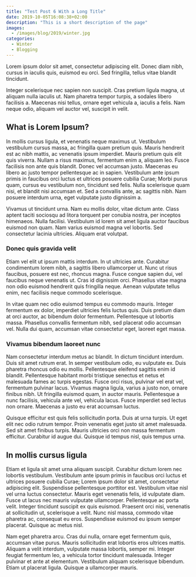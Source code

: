 ```yaml
---
title: "Test Post 6 With a Long Title"
date: 2019-10-05T16:08:38+02:00
description: "This is a short description of the page"
images:
  - /images/blog/2019/winter.jpg
categories:
  - Winter
  - Blogging
---
```


Lorem ipsum dolor sit amet, consectetur adipiscing elit. Donec diam nibh, cursus in iaculis quis, euismod eu orci. Sed fringilla, tellus vitae blandit tincidunt.

Integer scelerisque nec sapien non suscipit. Cras pretium ligula magna, ut aliquam nulla iaculis ut. Nam pharetra tempor turpis, a sodales libero facilisis a. Maecenas nisi tellus, ornare eget vehicula a, iaculis a felis. Nam neque odio, aliquam vel auctor vel, suscipit in velit.


## What is Lorem Ipsum?
In mollis cursus ligula, et venenatis neque maximus ut. Vestibulum vestibulum cursus massa, ac fringilla quam pretium quis. Mauris hendrerit est ac nibh mattis, ac venenatis ipsum imperdiet. Mauris pretium quis elit quis viverra. Nullam a risus maximus, fermentum enim a, aliquam leo. Fusce facilisis non ante quis blandit. Donec vel accumsan justo. Maecenas eu libero ac justo tempor pellentesque ac in sapien. Vestibulum ante ipsum primis in faucibus orci luctus et ultrices posuere cubilia Curae; Morbi purus quam, cursus eu vestibulum non, tincidunt sed felis. Nulla scelerisque quam nisi, et blandit nisi accumsan et. Sed a convallis ante, ac sagittis nibh. Nam posuere interdum urna, eget vulputate justo dignissim a.

Vivamus ut tincidunt urna. Nam eu mollis dolor, vitae dictum ante. Class aptent taciti sociosqu ad litora torquent per conubia nostra, per inceptos himenaeos. Nulla facilisi. Vestibulum id lorem sit amet ligula auctor faucibus euismod non quam. Nam varius euismod magna vel lobortis. Sed consectetur lacinia ultricies. Aliquam erat volutpat. 

### Donec quis gravida velit
Etiam vel elit ut ipsum mattis interdum. In ut ultricies ante. Curabitur condimentum lorem nibh, a sagittis libero ullamcorper ut. Nunc ut risus faucibus, posuere est nec, rhoncus magna. Fusce congue sapien dui, vel faucibus neque venenatis ut. Cras id dignissim orci. Phasellus vitae magna non odio euismod hendrerit quis fringilla neque. Aenean vulputate tellus enim, nec facilisis neque commodo scelerisque. 

In vitae quam nec odio euismod tempus eu commodo mauris. Integer fermentum ex dolor, imperdiet ultricies felis luctus quis. Duis pretium diam at orci auctor, ac bibendum dolor fermentum. Pellentesque ut lobortis massa. Phasellus convallis fermentum nibh, sed placerat odio accumsan vel. Nulla dui quam, accumsan vitae consectetur eget, laoreet eget massa. 

### Vivamus bibendum laoreet nunc
Nam consectetur interdum metus ac blandit. In dictum tincidunt interdum. Duis sit amet rutrum erat. In semper vestibulum odio, eu vulputate ex. Duis pharetra rhoncus odio eu mollis. Pellentesque eleifend sagittis enim id blandit. Pellentesque habitant morbi tristique senectus et netus et malesuada fames ac turpis egestas. Fusce orci risus, pulvinar vel erat vel, fermentum pulvinar lacus. Vivamus magna ligula, varius a justo non, ornare finibus nibh. Ut fringilla euismod quam, in auctor mauris. Pellentesque a nunc facilisis, vehicula ante vel, vehicula lacus. Fusce imperdiet sed lectus non ornare. Maecenas a justo eu erat accumsan luctus.

Quisque efficitur est quis felis sollicitudin porta. Duis at urna turpis. Ut eget elit nec odio rutrum tempor. Proin venenatis eget justo sit amet malesuada. Sed sit amet finibus turpis. Mauris ultricies orci non massa fermentum efficitur. Curabitur id augue dui. Quisque id tempus nisl, quis tempus urna. 

## In mollis cursus ligula
Etiam et ligula sit amet urna aliquam suscipit. Curabitur dictum lorem nec lobortis vestibulum. Vestibulum ante ipsum primis in faucibus orci luctus et ultrices posuere cubilia Curae; Lorem ipsum dolor sit amet, consectetur adipiscing elit. Suspendisse pellentesque porttitor est. Vestibulum vitae nisl vel urna luctus consectetur. Mauris eget venenatis felis, id vulputate diam. Fusce ut lacus nec mauris vulputate ullamcorper. Pellentesque ac porta velit. Integer tincidunt suscipit ex quis euismod. Praesent orci nisi, venenatis at sollicitudin ut, scelerisque a velit. Nunc nisl massa, commodo vitae pharetra ac, consequat eu eros. Suspendisse euismod eu ipsum semper placerat. Quisque ac metus nisl. 

Nam eget pharetra arcu. Cras dui nulla, ornare eget fermentum quis, accumsan vitae purus. Mauris sollicitudin erat lobortis eros ultrices mattis. Aliquam a velit interdum, vulputate massa lobortis, semper mi. Integer feugiat fermentum leo, a vehicula tortor tincidunt malesuada. Integer pulvinar et ante at elementum. Vestibulum aliquam scelerisque bibendum. Etiam ut placerat ligula. Quisque a ullamcorper mauris. 
